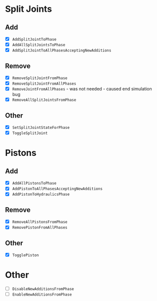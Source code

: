 # Split Joints
## Add
- [x] `AddSplitJointToPhase`
- [x] `AddAllSplitJointsToPhase`
- [x] `AddSplitJointToAllPhasesAcceptingNewAdditions`
## Remove
- [x] `RemoveSplitJointFromPhase`
- [x] `RemoveSplitJointFromAllPhases`
- [x] `RemoveJointFromAllPhases` - was not needed - caused end simulation bug
- [x] `RemoveAllSplitJointsFromPhase`

## Other
- [x] `SetSplitJointStateForPhase`
- [x] `ToggleSplitJoint`

# Pistons
## Add
- [x] `AddAllPistonsToPhase`
- [x] `AddPistonToAllPhasesAcceptingNewAdditions`
- [x] `AddPistonToHydraulicsPhase`
## Remove
- [x] `RemoveAllPistonsFromPhase`
- [x] `RemovePistonFromAllPhases`
## Other
- [x] `TogglePiston`

# Other
- [ ] `DisableNewAdditionsFromPhase`
- [ ] `EnableNewAdditionsFromPhase`